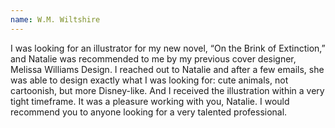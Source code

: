 ```yaml
---
name: W.M. Wiltshire
---
```


I was looking for an illustrator for my new novel, “On the Brink of Extinction,” and Natalie was recommended to me by my previous cover designer, Melissa Williams Design. I reached out to Natalie and after a few emails, she was able to design exactly what I was looking for: cute animals, not cartoonish, but more Disney-like. And I received the illustration within a very tight timeframe. It was a pleasure working with you, Natalie. I would recommend you to anyone looking for a very talented professional.
